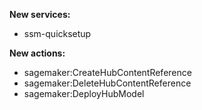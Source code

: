 **New services:**

- ssm-quicksetup

**New actions:**

- sagemaker:CreateHubContentReference
- sagemaker:DeleteHubContentReference
- sagemaker:DeployHubModel
